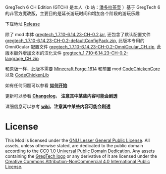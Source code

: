 GregTech 6 CH Edition (GTCH) 是本人（b 站：[潘多拉茶壶](https://space.bilibili.com/5104148) ）基于 GregTech 6 的非官方魔改版，主要目的是延长游玩时间和增加各个阶段的游玩乐趣

下载地址 [Release](https://github.com/CHanzyLazer/gregtech6-CH_Edition/releases/tag/v6.14.23-CH-0.2)

除了 mod 本体 [gregtech_1.7.10-6.14.23-CH-0.2.jar](https://github.com/CHanzyLazer/gregtech6-CH_Edition/releases/download/v6.14.23-CH-0.2/gregtech_1.7.10-6.14.23-CH-0.2.jar),
还包含了默认配置文件 [gregtech_1.7.10-6.14.23-CH-0.2-defaultConfigPack.zip](https://github.com/CHanzyLazer/gregtech6-CH_Edition/releases/download/v6.14.23-CH-0.2/gregtech_1.7.10-6.14.23-CH-0.2-defaultConfigPack.zip), 
此版本专用的 OmniOcular 配置文件 [gregtech_1.7.10-6.14.23-CH-0.2-OmniOcular_CH.zip](https://github.com/CHanzyLazer/gregtech6-CH_Edition/releases/download/v6.14.23-CH-0.2/gregtech_1.7.10-6.14.23-CH-0.2-OmniOcular_CH.zip),
此版本额外增加文本的汉化文件 [gregtech_1.7.10-6.14.23-CH-0.2-langrage_CH.zip](https://github.com/CHanzyLazer/gregtech6-CH_Edition/releases/download/v6.14.23-CH-0.2/gregtech_1.7.10-6.14.23-CH-0.2-langrage_CH.zip)

和原版一样，此版本需要 [Minecraft Forge 1614](https://files.minecraftforge.net/maven/net/minecraftforge/forge/1.7.10-10.13.4.1614-1.7.10/forge-1.7.10-10.13.4.1614-1.7.10-installer.jar)
和前置 mod [CodeChickenCore](https://gregtech.overminddl1.com/codechicken/CodeChickenCore/1.7.10-1.0.7.47/CodeChickenCore-1.7.10-1.0.7.47-universal.jar) 以及 [CodeChickenLib](https://gregtech.overminddl1.com/codechicken/CodeChickenLib/1.7.10-1.1.3.140/CodeChickenLib-1.7.10-1.1.3.140-universal.jar)

如有任何问题可以参看 [**如何开始**](wiki/begin.md)

更新可以参看 [**Changelog**](wiki/changelog.md)， **注意其中某些内容可能会剧透**

详细信息可以参考 [**wiki**](wiki/content.md)，**注意其中某些内容可能会剧透**


# License
This Mod is licensed under the [GNU Lesser General Public License](LICENSE).
All assets, unless otherwise stated, are dedicated to the public domain
according to the [CC0 1.0 Universal Public Domain Dedication](src/main/resources/LICENSE.assets).
Any assets containing the [GregTech logo](src/main/resources/logos) or any
derivative of it are licensed under the
[Creative Commons Attribution-NonCommercial 4.0 International Public License](src/main/resources/LICENSE.logos).